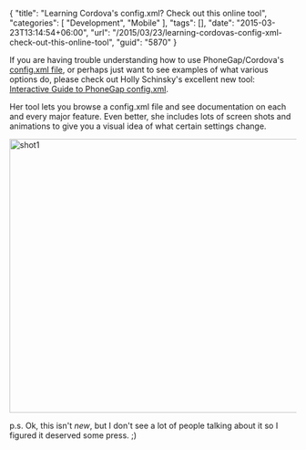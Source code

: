 {
	"title": "Learning Cordova's config.xml? Check out this online tool",
	"categories": [
		"Development",
		"Mobile"
	],
	"tags": [],
	"date": "2015-03-23T13:14:54+06:00",
	"url": "/2015/03/23/learning-cordovas-config-xml-check-out-this-online-tool",
	"guid": "5870"
}

If you are having trouble understanding how to use PhoneGap/Cordova's <a href="http://cordova.apache.org/docs/en/4.0.0/config_ref_index.md.html#The%20config.xml%20File">config.xml file</a>, or perhaps just want to see examples of what various options do, please check out Holly Schinsky's excellent new tool: <a href="http://devgirl.org/files/config-app/">Interactive Guide to PhoneGap config.xml</a>. 

<!--more-->

Her tool lets you browse a config.xml file and see documentation on each and every major feature. Even better, she includes lots of screen shots and animations to give you a visual idea of what certain settings change.

<a href="http://www.raymondcamden.com/wp-content/uploads/2015/03/shot14.png"><img src="http://static.raymondcamden.com/images/wp-content/uploads/2015/03/shot14.png" alt="shot1" width="850" height="480" class="alignnone size-full wp-image-5871" /></a>

p.s. Ok, this isn't <i>new</i>, but I don't see a lot of people talking about it so I figured it deserved some press. ;) 
